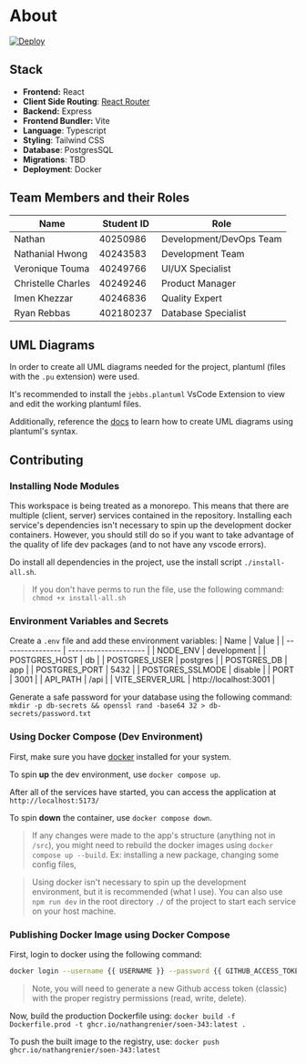 # About

[![Deploy](https://github.com/NathanGrenier/SOEN-343/actions/workflows/deploy.yaml/badge.svg)](https://github.com/NathanGrenier/SOEN-343/actions/workflows/deploy.yaml)

## Stack
- **Frontend:** React
- **Client Side Routing**: [React Router](https://reactrouter.com/en/main/start/tutorial)
- **Backend:** Express
- **Frontend Bundler:** Vite
- **Language**: Typescript
- **Styling**: Tailwind CSS
- **Database**: PostgresSQL
- **Migrations**: TBD
- **Deployment**: Docker 

## Team Members and their Roles

| Name               | Student ID | Role                    |
| ------------------ | ---------- | ----------------------- |
| Nathan             | 40250986   | Development/DevOps Team |
| Nathanial Hwong    | 40243583   | Development Team        |
| Veronique Touma    | 40249766   | UI/UX Specialist        |
| Christelle Charles | 40249246   | Product Manager         |
| Imen Khezzar       | 40246836   | Quality Expert          |
| Ryan Rebbas        | 402180237  | Database Specialist     |

## UML Diagrams
In order to create all UML diagrams needed for the project, plantuml (files with the `.pu` extension) were used.

It's recommended to install the `jebbs.plantuml` VsCode Extension to view and edit the working plantuml files.

Additionally, reference the [docs](https://plantuml.com/) to learn how to create UML diagrams using plantuml's syntax.

## Contributing

### Installing Node Modules

This workspace is being treated as a monorepo. This means that there are multiple (client, server) services contained in the repository. Installing each service's dependencies isn't necessary to spin up the development docker containers. However, you should still do so if you want to take advantage of the quality of life dev packages (and to not have any vscode errors).

Do install all dependencies in the project, use the install script `./install-all.sh`.

> If you don't have perms to run the file, use the following command:  `chmod +x install-all.sh`

### Environment Variables and Secrets

Create a `.env` file and add these environment variables:
| Name             | Value                 |
| ---------------- | --------------------- |
| NODE_ENV         | development           |
| POSTGRES_HOST    | db                    |
| POSTGRES_USER    | postgres              |
| POSTGRES_DB      | app                   |
| POSTGRES_PORT    | 5432                  |
| POSTGRES_SSLMODE | disable               |
| PORT             | 3001                  |
| API_PATH         | /api                  |
| VITE_SERVER_URL  | http://localhost:3001 |

Generate a safe password for your database using the following command:  `mkdir -p db-secrets && openssl rand -base64 32 > db-secrets/password.txt`

### Using Docker Compose (Dev Environment)

First, make sure you have [docker](https://docs.docker.com/engine/install/) installed for your system.

To spin **up** the dev environment, use `docker compose up`.

After all of the services have started, you can access the application at `http://localhost:5173/`

To spin **down** the container, use `docker compose down`. 

> If any changes were made to the app's structure (anything not in `/src`), you might need to rebuild the docker images using `docker compose up --build`. Ex: installing a new package, changing some config files, 

> Using docker isn't necessary to spin up the development environment, but it is recommended (what I use). You can also use `npm run dev` in the root directory `./` of the project to start each service on your host machine.

### Publishing Docker Image using Docker Compose
First, login to docker using the following command:

```sh
docker login --username {{ USERNAME }} --password {{ GITHUB_ACCESS_TOKEN }} ghcr.io 
```

> Note, you will need to generate a new Github access token (classic) with the proper registry permissions (read, write, delete).

Now, build the production Dockerfile using: `docker build -f Dockerfile.prod -t ghcr.io/nathangrenier/soen-343:latest .`

To push the built image to the registry, use: `docker push ghcr.io/nathangrenier/soen-343:latest`